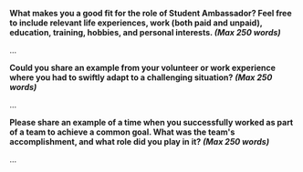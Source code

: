 **What makes you a good fit for the role of Student Ambassador? Feel free to include relevant life experiences, work (both paid and unpaid), education, training, hobbies, and personal interests. *(Max 250 words)***

...

**Could you share an example from your volunteer or work experience where you had to swiftly adapt to a challenging situation? *(Max 250 words)***

...

**Please share an example of a time when you successfully worked as part of a team to achieve a common goal. What was the team's accomplishment, and what role did you play in it? *(Max 250 words)***

...